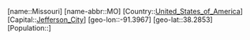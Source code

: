﻿---
location: [38.2853,-91.3967]
type: State
tags:
- geo/State


SpocWebEntityId: 36050
isDeleted: false
confidential: public

---
[name::Missouri]
[name-abbr::MO]
[Country::[United_States_of_America](geo/Continent/North-America/United_States_of_America.md)]
[Capital::[Jefferson_City](geo/Continent/North-America/United_States_of_America/Missouri/Jefferson_City.md)]
[geo-lon::-91.3967]
[geo-lat::38.2853]
[Population::]

